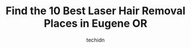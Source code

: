 ---
layout: ampstory
image: https://i0.wp.com/www.depkes.org/wp-content/uploads/2023/06/laser-hair-removal-0-in-eugene-or-1685859556.jpeg?resize=640,853
author: techidn
featured: false
description: Discover the impressive array of Laser Hair Removal options in Eugene OR, where you can find 10 of the largest Laser Hair Removal establishments in the area. From renowned classics to hidden
title: Find the 10 Best Laser Hair Removal Places in Eugene OR
cover:
   title: Find the 10 Best Laser Hair Removal Places in Eugene OR
   subtitle: Rickpate
   background: https://www.depkes.org/wp-content/uploads/2023/06/laser-hair-removal-0-in-eugene-or-1685859556.jpeg

pages: 
 - layout: thirds
   top: <h1>#1 Dr. Lee B. Daniel Aesthetic Plastic Surgery</h1>
   bottom: "<p>This was merely my consultation appointment and wow, was I impressed! Its a beautifully calming lobby space with a friendly, efficient receptionist.  Then the medical as</p>"
   background: https://www.depkes.org/wp-content/uploads/2023/06/laser-hair-removal-1-in-eugene-or-1685859557.jpeg
   backgroundblur: true
 - layout: thirds
   top: <h1>#2 Alora Wellness & Spa</h1>
   bottom: "<p>Wow! What an exceptional place! From start to finish this office provided a warm inviting and comfortable atmosphere. Even with some  unforeseen scheduling changes, they </p>"
   background: https://www.depkes.org/wp-content/uploads/2023/06/laser-hair-removal-2-in-eugene-or-1685859558.jpeg
   cta:
      link: https://www.depkes.org/blog/find-the-10-best-laser-hair-removal-places-in-eugene-or/
      text: Find the 10 Best Laser Hair Removal Places in Eugene OR
 - layout: thirds
   top: <h1>#3 Cascade Dermatology and Aesthetics</h1>
   bottom: "<p>4765 Village Plaza Loop STE 200, Eugene, OR 97401, United States</p>"
   background: https://www.depkes.org/wp-content/uploads/2023/06/laser-hair-removal-3-in-eugene-or-1685859559.jpeg
   cta:
      link: https://www.depkes.org/blog/find-the-10-best-laser-hair-removal-places-in-eugene-or/
      text: Find the 10 Best Laser Hair Removal Places in Eugene OR
 - layout: thirds
   top: <h1>#4 Studio 205</h1>
   bottom: "<p>205 W 5th Ave, Eugene, OR 97401, United States</p>"
   background: https://images.unsplash.com/photo-1536745287225-21d689278fd1?ixlib=rb-4.0.3&ixid=MnwxMjA3fDB8MHxwaG90by1wYWdlfHx8fGVufDB8fHx8&auto=format&fit=crop&w=640&h=853&q=80
   cta:
      link: https://www.depkes.org/blog/find-the-10-best-laser-hair-removal-places-in-eugene-or/
      text: Find the 10 Best Laser Hair Removal Places in Eugene OR
 - layout: thirds
   top: <h1>#5 Movassaghi Plastic Surgery & Ziba Medical Spa - Kiya Movassaghi MD, FACS</h1>
   bottom: "<p>330 S Garden Way #100, Eugene, OR 97401, United States</p>"
   background: https://images.unsplash.com/photo-1524169358666-79f22534bc6e?ixlib=rb-4.0.3&ixid=MnwxMjA3fDB8MHxwaG90by1wYWdlfHx8fGVufDB8fHx8&auto=format&fit=crop&w=640&h=853&q=80
   cta:
      link: https://www.depkes.org/blog/find-the-10-best-laser-hair-removal-places-in-eugene-or/
      text: Find the 10 Best Laser Hair Removal Places in Eugene OR
 - layout: thirds
   top: <h1>#6 Absolute Laser MD</h1>
   bottom: "<p>335 Pearl St, Eugene, OR 97401, United States</p>"
   background: https://images.unsplash.com/photo-1552083974-186346191183?ixlib=rb-4.0.3&ixid=MnwxMjA3fDB8MHxwaG90by1wYWdlfHx8fGVufDB8fHx8&auto=format&fit=crop&w=640&h=853&q=80
   cta:
      link: https://www.depkes.org/blog/find-the-10-best-laser-hair-removal-places-in-eugene-or/
      text: Find the 10 Best Laser Hair Removal Places in Eugene OR
 - layout: thirds
   top: <h1>#7 K. Nicole Beauty</h1>
   bottom: "<p>730 W 7th Ave, Eugene, OR 97402, United States</p>"
   background: https://images.unsplash.com/photo-1549241520-425e3dfc01cb?ixlib=rb-4.0.3&ixid=MnwxMjA3fDB8MHxwaG90by1wYWdlfHx8fGVufDB8fHx8&auto=format&fit=crop&w=640&h=853&q=80
   cta:
      link: https://www.depkes.org/blog/find-the-10-best-laser-hair-removal-places-in-eugene-or/
      text: Find the 10 Best Laser Hair Removal Places in Eugene OR
 - layout: thirds
   middle: Continue reading...
   background: https://images.unsplash.com/photo-1515405295579-ba7b45403062?ixlib=rb-4.0.3&ixid=MnwxMjA3fDB8MHxwaG90by1wYWdlfHx8fGVufDB8fHx8&auto=format&fit=crop&w=640&h=853&q=80
   cta:
      link: https://www.depkes.org/blog/find-the-10-best-laser-hair-removal-places-in-eugene-or/
      text: Find the 10 Best Laser Hair Removal Places in Eugene OR
      
---